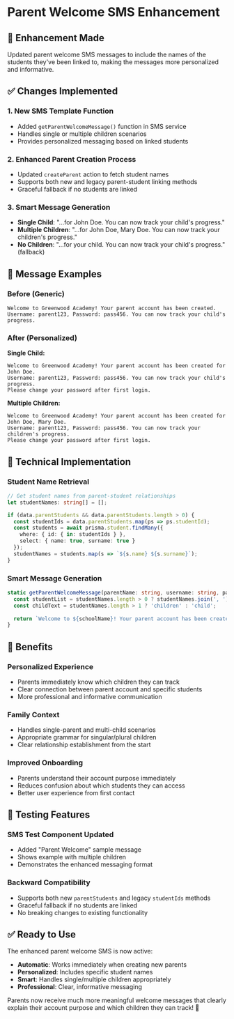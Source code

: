 # Parent Welcome SMS Enhancement

## 🎯 **Enhancement Made**
Updated parent welcome SMS messages to include the names of the students they've been linked to, making the messages more personalized and informative.

## ✅ **Changes Implemented**

### 1. **New SMS Template Function**
- Added `getParentWelcomeMessage()` function in SMS service
- Handles single or multiple children scenarios
- Provides personalized messaging based on linked students

### 2. **Enhanced Parent Creation Process**
- Updated `createParent` action to fetch student names
- Supports both new and legacy parent-student linking methods
- Graceful fallback if no students are linked

### 3. **Smart Message Generation**
- **Single Child**: "...for John Doe. You can now track your child's progress."
- **Multiple Children**: "...for John Doe, Mary Doe. You can now track your children's progress."
- **No Children**: "...for your child. You can now track your child's progress." (fallback)

## 📱 **Message Examples**

### **Before (Generic)**
```
Welcome to Greenwood Academy! Your parent account has been created. 
Username: parent123, Password: pass456. You can now track your child's progress.
```

### **After (Personalized)**

**Single Child:**
```
Welcome to Greenwood Academy! Your parent account has been created for John Doe. 
Username: parent123, Password: pass456. You can now track your child's progress. 
Please change your password after first login.
```

**Multiple Children:**
```
Welcome to Greenwood Academy! Your parent account has been created for John Doe, Mary Doe. 
Username: parent123, Password: pass456. You can now track your children's progress. 
Please change your password after first login.
```

## 🔧 **Technical Implementation**

### **Student Name Retrieval**
```typescript
// Get student names from parent-student relationships
let studentNames: string[] = [];

if (data.parentStudents && data.parentStudents.length > 0) {
  const studentIds = data.parentStudents.map(ps => ps.studentId);
  const students = await prisma.student.findMany({
    where: { id: { in: studentIds } },
    select: { name: true, surname: true }
  });
  studentNames = students.map(s => `${s.name} ${s.surname}`);
}
```

### **Smart Message Generation**
```typescript
static getParentWelcomeMessage(parentName: string, username: string, password: string, schoolName: string, studentNames: string[]): string {
  const studentList = studentNames.length > 0 ? studentNames.join(', ') : 'your child';
  const childText = studentNames.length > 1 ? 'children' : 'child';
  
  return `Welcome to ${schoolName}! Your parent account has been created for ${studentList}. Username: ${username}, Password: ${password}. You can now track your ${childText}'s progress. Please change your password after first login.`;
}
```

## 🎉 **Benefits**

### **Personalized Experience**
- Parents immediately know which children they can track
- Clear connection between parent account and specific students
- More professional and informative communication

### **Family Context**
- Handles single-parent and multi-child scenarios
- Appropriate grammar for singular/plural children
- Clear relationship establishment from the start

### **Improved Onboarding**
- Parents understand their account purpose immediately
- Reduces confusion about which students they can access
- Better user experience from first contact

## 🧪 **Testing Features**

### **SMS Test Component Updated**
- Added "Parent Welcome" sample message
- Shows example with multiple children
- Demonstrates the enhanced messaging format

### **Backward Compatibility**
- Supports both new `parentStudents` and legacy `studentIds` methods
- Graceful fallback if no students are linked
- No breaking changes to existing functionality

## ✅ **Ready to Use**

The enhanced parent welcome SMS is now active:

- **Automatic**: Works immediately when creating new parents
- **Personalized**: Includes specific student names
- **Smart**: Handles single/multiple children appropriately
- **Professional**: Clear, informative messaging

Parents now receive much more meaningful welcome messages that clearly explain their account purpose and which children they can track! 🎉